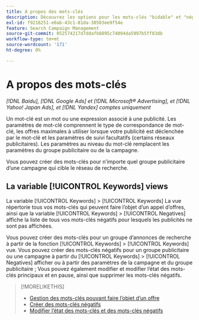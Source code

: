 ```yaml
---
title: A propos des mots-clés
description: Découvrez les options pour les mots-clés "bidable" et "négatif".
exl-id: f9216251-e0ab-43c1-81da-30503ee9f54e
feature: Search Campaign Management
source-git-commit: 052574217d7ddafb8895c74094da5997b5ff83db
workflow-type: tm+mt
source-wordcount: '171'
ht-degree: 0%

---
```


# A propos des mots-clés

*[!DNL Baidu], [!DNL Google Ads] et [!DNL Microsoft® Advertising], et [!DNL Yahoo! Japan Ads], et [!DNL Yandex] comptes uniquement*

Un mot-clé est un mot ou une expression associé à une publicité. Les paramètres de mot-clé comprennent le type de correspondance de mot-clé, les offres maximales à utiliser lorsque votre publicité est déclenchée par le mot-clé et les paramètres de suivi facultatifs (certains réseaux publicitaires). Les paramètres au niveau du mot-clé remplacent les paramètres du groupe publicitaire ou de la campagne.

Vous pouvez créer des mots-clés pour n’importe quel groupe publicitaire d’une campagne qui cible le réseau de recherche.

## La variable [!UICONTROL Keywords] views

La variable [!UICONTROL Keywords] > [!UICONTROL Keywords] La vue répertorie tous vos mots-clés qui peuvent faire l’objet d’un appel d’offres, ainsi que la variable [!UICONTROL Keywords] > [!UICONTROL Negatives] affiche la liste de tous vos mots-clés négatifs pour lesquels les publicités ne sont pas affichées.

Vous pouvez créer des mots-clés pour un groupe d’annonces de recherche à partir de la fonction [!UICONTROL Keywords] > [!UICONTROL Keywords] vue. Vous pouvez créer des mots-clés négatifs pour un groupe publicitaire ou une campagne à partir du [!UICONTROL Keywords] > [!UICONTROL Negatives] afficher ou à partir des paramètres de la campagne et du groupe publicitaire ; Vous pouvez également modifier et modifier l’état des mots-clés principaux et en pause, ainsi que supprimer les mots-clés négatifs.

>[!MORELIKETHIS]
>
>* [Gestion des mots-clés pouvant faire l’objet d’un offre](/help/search-social-commerce/campaign-management/campaigns/keyword-manage.md)
>* [Créer des mots-clés négatifs](/help/search-social-commerce/campaign-management/campaigns/keyword-negative-create.md)
>* [Modifier l’état des mots-clés et des mots-clés négatifs](keyword-status-edit.md)
